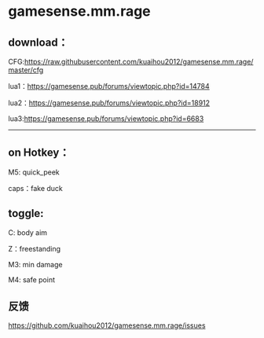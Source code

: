 # gamesense.mm.rage



download：
---

CFG:https://raw.githubusercontent.com/kuaihou2012/gamesense.mm.rage/master/cfg

lua1：https://gamesense.pub/forums/viewtopic.php?id=14784

lua2：https://gamesense.pub/forums/viewtopic.php?id=18912

lua3:https://gamesense.pub/forums/viewtopic.php?id=6683

-------------------------------------------------------------------------------------------

on Hotkey：
---

M5: quick_peek

caps：fake duck

toggle:
---
C: body aim

Z：freestanding

M3: min damage

M4: safe point



反馈
--
https://github.com/kuaihou2012/gamesense.mm.rage/issues
